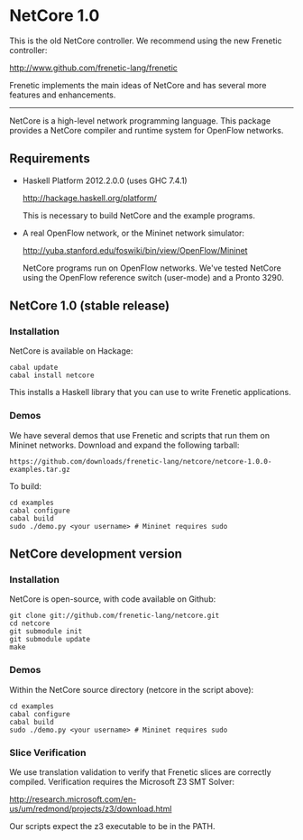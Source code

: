 NetCore 1.0
===========

This is the old NetCore controller. We recommend using the new Frenetic controller:

  http://www.github.com/frenetic-lang/frenetic

Frenetic implements the main ideas of NetCore and has several more features and enhancements.

--------------

NetCore is a high-level network programming language. This package provides
a NetCore compiler and runtime system for OpenFlow networks.

Requirements
------------

- Haskell Platform 2012.2.0.0 (uses GHC 7.4.1)

    http://hackage.haskell.org/platform/

  This is necessary to build NetCore and the example programs.

- A real OpenFlow network, or the Mininet network simulator:

    http://yuba.stanford.edu/foswiki/bin/view/OpenFlow/Mininet

  NetCore programs run on OpenFlow networks. We've tested NetCore using the
  OpenFlow reference switch (user-mode) and a Pronto 3290.

NetCore 1.0 (stable release)
----------------------------

### Installation

NetCore is available on Hackage:

    cabal update
    cabal install netcore

This installs a Haskell library that you can use to write Frenetic applications.

### Demos

We have several demos that use Frenetic and scripts that run them on Mininet
networks. Download and expand the following tarball:

    https://github.com/downloads/frenetic-lang/netcore/netcore-1.0.0-examples.tar.gz

To build:

    cd examples
    cabal configure
    cabal build
    sudo ./demo.py <your username> # Mininet requires sudo

NetCore development version
---------------------------

### Installation

NetCore is open-source, with code available on Github:

    git clone git://github.com/frenetic-lang/netcore.git
    cd netcore
    git submodule init
    git submodule update
    make

### Demos

Within the NetCore source directory (netcore in the script above):

    cd examples
    cabal configure
    cabal build
    sudo ./demo.py <your username> # Mininet requires sudo

### Slice Verification

We use translation validation to verify that Frenetic slices are correctly
compiled. Verification requires the Microsoft Z3 SMT Solver:

  http://research.microsoft.com/en-us/um/redmond/projects/z3/download.html

Our scripts expect the z3 executable to be in the PATH.

